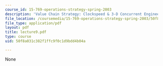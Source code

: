 ```yaml
---
course_id: 15-769-operations-strategy-spring-2003
description: 'Value Chain Strategy: Clockspeed & 3-D Concurrent Engineering'
file_location: /coursemedia/15-769-operations-strategy-spring-2003/50f8a031c382f1ffc9f0c1d9bdd4b04a_lecture9.pdf
file_type: application/pdf
layout: pdf
title: lecture9.pdf
type: course
uid: 50f8a031c382f1ffc9f0c1d9bdd4b04a

---
```

None